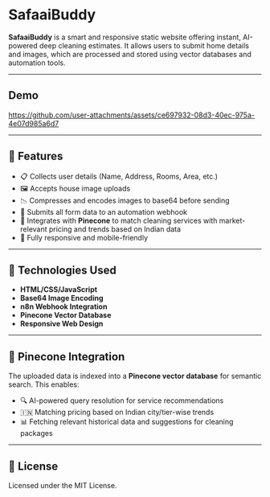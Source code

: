 # SafaaiBuddy

**SafaaiBuddy** is a smart and responsive static website offering instant, AI-powered deep cleaning estimates. It allows users to submit home details and images, which are processed and stored using vector databases and automation tools.

---
## Demo



https://github.com/user-attachments/assets/ce697932-08d3-40ec-975a-4e07d985a6d7

---


## 🌟 Features

- 📋 Collects user details (Name, Address, Rooms, Area, etc.)
- 🖼️ Accepts house image uploads
- 📉 Compresses and encodes images to base64 before sending
- 🔁 Submits all form data to an automation webhook
- 🧠 Integrates with **Pinecone** to match cleaning services with market-relevant pricing and trends based on Indian data
- 📱 Fully responsive and mobile-friendly

---

## 🔧 Technologies Used

- **HTML/CSS/JavaScript**
- **Base64 Image Encoding**
- **n8n Webhook Integration**
- **Pinecone Vector Database**
- **Responsive Web Design**

---

## 🧠 Pinecone Integration

The uploaded data is indexed into a **Pinecone vector database** for semantic search. This enables:

- 🔍 AI-powered query resolution for service recommendations
- 🇮🇳 Matching pricing based on Indian city/tier-wise trends
- 📊 Fetching relevant historical data and suggestions for cleaning packages

---


## 📄 License

Licensed under the MIT License.

